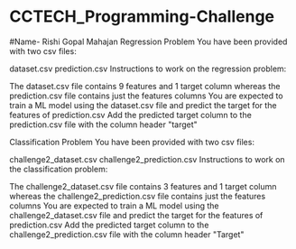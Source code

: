 # CCTECH_Programming-Challenge
#Name- Rishi Gopal Mahajan
Regression Problem
You have been provided with two csv files:

dataset.csv
prediction.csv
Instructions to work on the regression problem:

The dataset.csv file contains 9 features and 1 target column whereas the prediction.csv file contains just the features columns
You are expected to train a ML model using the dataset.csv file and predict the target for the features of prediction.csv
Add the predicted target column to the prediction.csv file with the column header "target"

Classification Problem
You have been provided with two csv files:

challenge2_dataset.csv
challenge2_prediction.csv
Instructions to work on the classification problem:

The challenge2_dataset.csv file contains 3 features and 1 target column whereas the challenge2_prediction.csv file contains just the features columns
You are expected to train a ML model using the challenge2_dataset.csv file and predict the target for the features of prediction.csv
Add the predicted target column to the challenge2_prediction.csv file with the column header "Target"

